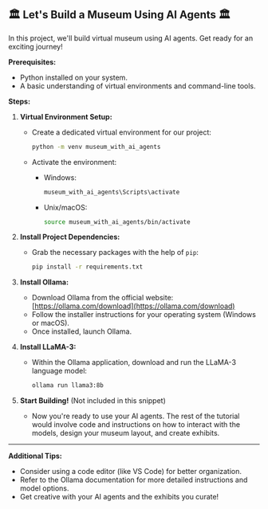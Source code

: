 ## 🏛️ Let's Build a Museum Using AI Agents 🏛️

In this project, we'll build virtual museum using AI agents.  Get ready for an exciting journey!

**Prerequisites:**

* Python installed on your system.
* A basic understanding of virtual environments and command-line tools.

**Steps:**

1. **Virtual Environment Setup:**

   - Create a dedicated virtual environment for our project:
   
     ```bash
     python -m venv museum_with_ai_agents 
     ```

   - Activate the environment:
   
     * Windows:
        ```bash
        museum_with_ai_agents\Scripts\activate
        ```
     * Unix/macOS:
        ```bash
        source museum_with_ai_agents/bin/activate
        ```

2. **Install Project Dependencies:**

   - Grab the necessary packages with the help of `pip`:
   
     ```bash
     pip install -r requirements.txt
     ```

3. **Install Ollama:**

   - Download Ollama from the official website: [https://ollama.com/download](https://ollama.com/download)
   - Follow the installer instructions for your operating system (Windows or macOS).
   - Once installed, launch Ollama.

4. **Install LLaMA-3:**

   - Within the Ollama application, download and run the LLaMA-3 language model:
   
     ```bash
     ollama run llama3:8b
     ```

5. **Start Building!** (Not included in this snippet)
   - Now you're ready to use your AI agents. The rest of the tutorial would involve code and instructions on how to interact with the models, design your museum layout, and create exhibits. 

---

**Additional Tips:**

* Consider using a code editor (like VS Code) for better organization.
* Refer to the Ollama documentation for more detailed instructions and model options.
* Get creative with your AI agents and the exhibits you curate!
